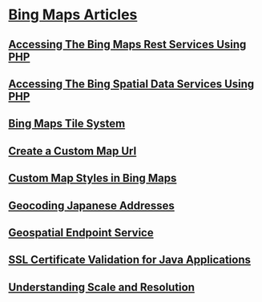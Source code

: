 # [Bing Maps Articles](bing-maps-articles.md)
## [Accessing The Bing Maps Rest Services Using PHP](accessing-the-bing-maps-rest-services-using-php.md)
## [Accessing The Bing Spatial Data Services Using PHP](accessing-the-bing-spatial-data-services-using-php.md)
## [Bing Maps Tile System](bing-maps-tile-system.md)
## [Create a Custom Map Url](create-a-custom-map-url.md)
## [Custom Map Styles in Bing Maps](custom-map-styles-in-bing-maps.md)
## [Geocoding Japanese Addresses](geocoding-japanese-addresses.md)
## [Geospatial Endpoint Service](geospatial-endpoint-service.md)
## [SSL Certificate Validation for Java Applications](ssl-certificate-validation-for-java-applications.md)
## [Understanding Scale and Resolution](understanding-scale-and-resolution.md)
